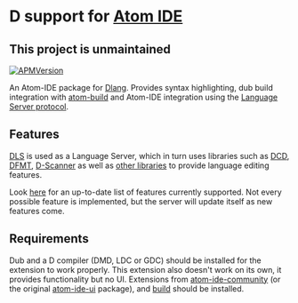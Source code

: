 # D support for [Atom IDE](https://ide.atom.io)

## This project is unmaintained

[![APMVersion](https://img.shields.io/apm/v/ide-dlang.svg?style=flat-square)](https://atom.io/packages/ide-dlang)

An Atom-IDE package for [Dlang](https://dlang.org).
Provides syntax highlighting, dub build integration with [atom-build](https://atom.io/packages/build) and Atom-IDE integration using the [Language Server protocol](https://microsoft.github.io/language-server-protocol).

## Features

[DLS](https://github.com/d-language-server/dls) is used as a Language Server, which in turn uses libraries such as [DCD](http://dcd.dub.pm), [DFMT](http://dfmt.dub.pm), [D-Scanner](http://dscanner.dub.pm) as well as [other libraries](https://github.com/d-language-server/dls/blob/master/README.md) to provide language editing features.

Look [here](https://github.com/d-language-server/dls) for an up-to-date list of features currently supported.
Not every possible feature is implemented, but the server will update itself as new features come.

## Requirements

Dub and a D compiler (DMD, LDC or GDC) should be installed for the extension to work properly.
This extension also doesn't work on its own, it provides functionality but no UI.
Extensions from [atom-ide-community](https://atom-ide-community.github.io) (or the original [atom-ide-ui](https://atom.io/packages/atom-ide-ui) package), and [build](https://atom.io/packages/build) should be installed.
